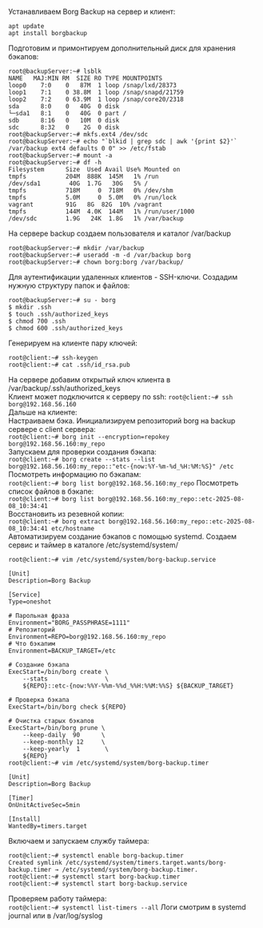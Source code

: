 Устанавливаем Borg Backup на сервер и клиент:  
```
apt update  
apt install borgbackup
```
Подготовим и примонтируем дополнительный диск для хранения бэкапов:  
```
root@backupServer:~# lsblk
NAME   MAJ:MIN RM  SIZE RO TYPE MOUNTPOINTS
loop0    7:0    0   87M  1 loop /snap/lxd/28373
loop1    7:1    0 38.8M  1 loop /snap/snapd/21759
loop2    7:2    0 63.9M  1 loop /snap/core20/2318
sda      8:0    0   40G  0 disk 
└─sda1   8:1    0   40G  0 part /
sdb      8:16   0   10M  0 disk 
sdc      8:32   0    2G  0 disk 
root@backupServer:~# mkfs.ext4 /dev/sdc
root@backupServer:~# echo "`blkid | grep sdc | awk '{print $2}'` /var/backup ext4 defaults 0 0" >> /etc/fstab
root@backupServer:~# mount -a
root@backupServer:~# df -h
Filesystem      Size  Used Avail Use% Mounted on
tmpfs           204M  888K  145M   1% /run
/dev/sda1        40G  1.7G   30G   5% /
tmpfs           718M     0  718M   0% /dev/shm
tmpfs           5.0M     0  5.0M   0% /run/lock
vagrant         91G   8G  82G  10% /vagrant
tmpfs           144M  4.0K  144M   1% /run/user/1000
/dev/sdc        1.9G   24K  1.8G   1% /var/backup
```
На сервере backup создаем пользователя и каталог /var/backup  
```
root@backupServer:~# mkdir /var/backup
root@backupServer:~# useradd -m -d /var/backup borg
root@backupServer:~# chown borg:borg /var/backup/
```
Для аутентификации удаленных клиентов - SSH-ключи. Cоздадим нужную структуру папок и файлов:
```
root@backupServer:~# su - borg
$ mkdir .ssh
$ touch .ssh/authorized_keys
$ chmod 700 .ssh
$ chmod 600 .ssh/authorized_keys
```
Генерируем на клиенте пару ключей:  
```
root@client:~# ssh-keygen
root@client:~# cat .ssh/id_rsa.pub
```
На сервере добавим открытый ключ клиента в /var/backup/.ssh/authorized_keys  
Клиент может подключится к серверу по ssh:
`root@client:~# ssh borg@192.168.56.160`  
Дальше на клиенте:  
Настраиваем бэка. Инициализируем репозиторий borg на backup сервере с client сервера:  
`root@client:~# borg init --encryption=repokey borg@192.168.56.160:my_repo`  
Запускаем для проверки создания бэкапа:  
`root@client:~# borg create --stats --list borg@192.168.56.160:my_repo::"etc-{now:%Y-%m-%d_%H:%M:%S}" /etc`
Посмотреть информацию по бэкапам:  
`root@client:~# borg list borg@192.168.56.160:my_repo`
Посмотреть список файлов в бэкапе:  
`root@client:~# borg list borg@192.168.56.160:my_repo::etc-2025-08-08_10:34:41`  
Восстановить из резевной копии:  
`root@client:~# borg extract borg@192.168.56.160:my_repo::etc-2025-08-08_10:34:41 etc/hostname`  
Автоматизируем создание бэкапов с помощью systemd. Создаем сервис и таймер в каталоге /etc/systemd/system/  
```
root@client:~# vim /etc/systemd/system/borg-backup.service

[Unit]
Description=Borg Backup

[Service]
Type=oneshot

# Парольная фраза
Environment="BORG_PASSPHRASE=1111"
# Репозиторий
Environment=REPO=borg@192.168.56.160:my_repo
# Что бэкапим
Environment=BACKUP_TARGET=/etc

# Создание бэкапа
ExecStart=/bin/borg create \
    --stats                \
    ${REPO}::etc-{now:%%Y-%%m-%%d_%%H:%%M:%%S} ${BACKUP_TARGET}

# Проверка бэкапа
ExecStart=/bin/borg check ${REPO}

# Очистка старых бэкапов
ExecStart=/bin/borg prune \
    --keep-daily  90      \
    --keep-monthly 12     \
    --keep-yearly  1       \
    ${REPO}
root@client:~# vim /etc/systemd/system/borg-backup.timer

[Unit]
Description=Borg Backup

[Timer]
OnUnitActiveSec=5min

[Install]
WantedBy=timers.target
```
Включаем и запускаем службу таймера:  
```
root@client:~# systemctl enable borg-backup.timer
Created symlink /etc/systemd/system/timers.target.wants/borg-backup.timer → /etc/systemd/system/borg-backup.timer.
root@client:~# systemctl start borg-backup.timer
root@client:~# systemctl start borg-backup.service
```
Проверяем работу таймера:  
`root@client:~# systemctl list-timers --all`
Логи смотрим в systemd journal или в /var/log/syslog  
